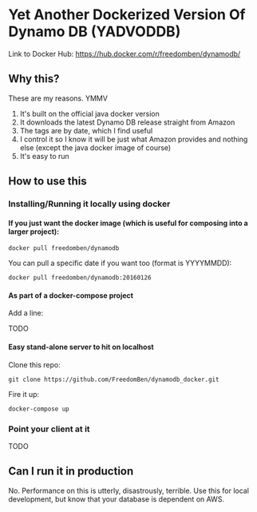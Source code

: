 # Yet Another Dockerized Version Of Dynamo DB (YADVODDB)

Link to Docker Hub:  https://hub.docker.com/r/freedomben/dynamodb/

## Why this?

These are my reasons.  YMMV

1.  It's built on the official java docker version
1.  It downloads the latest Dynamo DB release straight from Amazon
1.  The tags are by date, which I find useful
1.  I control it so I know it will be just what Amazon provides and nothing else (except the java docker image of course)
1.  It's easy to run

## How to use this

### Installing/Running it locally using docker

#### If you just want the docker image (which is useful for composing into a larger project):

```
docker pull freedomben/dynamodb
```

You can pull a specific date if you want too (format is YYYYMMDD):

```
docker pull freedomben/dynamodb:20160126
```

#### As part of a docker-compose project

Add a line:

TODO

#### Easy stand-alone server to hit on localhost

Clone this repo:

```
git clone https://github.com/FreedomBen/dynamodb_docker.git
```

Fire it up:

```
docker-compose up
```

### Point your client at it

TODO

## Can I run it in production

No.  Performance on this is utterly, disastrously, terrible.  Use this for local development, but know that your database is dependent on AWS.
